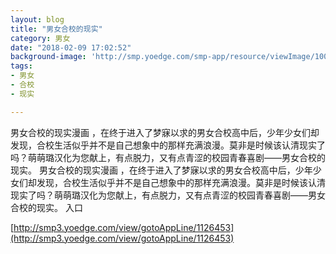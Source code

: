 ```yaml
---
layout: blog
title: "男女合校的现实"
category: 男女
date: "2018-02-09 17:02:52"
background-image: 'http://smp.yoedge.com/smp-app/resource/viewImage/1000412appline.png'
tags:
- 男女
- 合校
- 现实

---
```

男女合校的现实漫画 ，在终于进入了梦寐以求的男女合校高中后，少年少女们却发现，合校生活似乎并不是自己想象中的那样充满浪漫。莫非是时候该认清现实了吗？萌萌璐汉化为您献上，有点脱力，又有点青涩的校园青春喜剧——男女合校的现实。
男女合校的现实漫画 ，在终于进入了梦寐以求的男女合校高中后，少年少女们却发现，合校生活似乎并不是自己想象中的那样充满浪漫。莫非是时候该认清现实了吗？萌萌璐汉化为您献上，有点脱力，又有点青涩的校园青春喜剧——男女合校的现实。
入口

[http://smp3.yoedge.com/view/gotoAppLine/1126453](http://smp3.yoedge.com/view/gotoAppLine/1126453)

        
